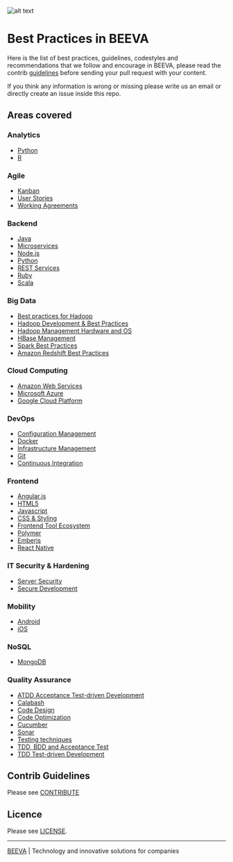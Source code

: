 ![alt text](/static/horizontal-beeva-logo.png "BEEVA")

# Best Practices in BEEVA

Here is the list of best practices, guidelines, codestyles and recommendations that we follow and encourage in BEEVA, please read the contrib [guidelines](#contrib-guidelines) before sending your pull request with your content.

If you think any information is wrong or missing please write us an email or directly create an issue inside this repo.

## Areas covered

### Analytics
* [Python](analytics/python/README.md)
* [R](analytics/R/README.md)

### Agile
* [Kanban](agile/Kanban/README.md)
* [User Stories](agile/userStories/README.md)
* [Working Agreements](agile/workingAgreements/README.md)

### Backend
* [Java](backend/java/README.md)
* [Microservices](backend/microservices/README.md)
* [Node.js](backend/nodejs/README.md)
* [Python](backend/python/README.md)
* [REST Services](backend/rest/README.md)
* [Ruby](backend/ruby/README.md)
* [Scala](backend/scala/README.md)

### Big Data
* [Best practices for Hadoop](big_data/hadoop/hadoop-management.md)
* [Hadoop Development & Best Practices](big_data/hadoop/hadoop-development.md)
* [Hadoop Management Hardware and OS](big_data/hadoop/hadoop-management-hardware-and-os.md)
* [HBase Management](big_data/hadoop/hadoop-management-hbase.md)
* [Spark Best Practices](big_data/spark/README.md)
* [Amazon Redshift Best Practices](big_data/redshift/README.md)

### Cloud Computing
* [Amazon Web Services](cloud/aws/README.md)
* [Microsoft Azure](cloud/azure/README.md)
* [Google Cloud Platform](cloud/gcp/README.md)

### DevOps
* [Configuration Management](devops/configuration_management/README.md)
* [Docker](devops/docker/README.md)
* [Infrastructure Management](devops/infrastructure/README.md)
* [Git](devops/git/README.md)
* [Continuous Integration](devops/ci/jenkins/README.md)

### Frontend
* [Angular.js](frontend/angular/README.md)
* [HTML5](frontend/general/html/README.md)
* [Javascript](frontend/general/javascript/README.md)
* [CSS & Styling](frontend/general/css/README.md)
* [Frontend Tool Ecosystem](frontend/general/tools/README.md)
* [Polymer](frontend/polymer/README.md)
* [Emberjs](frontend/emberjs/README.md)
* [React Native](frontend/react-native/README.md)

### IT Security & Hardening
* [Server Security](it_security/server_security/README.md)
* [Secure Development](it_security/secure-development/README.md)

### Mobility
* [Android](mobility/android/README.md)
* [iOS](mobility/ios/README.md)

### NoSQL
* [MongoDB](nosql/mongodb/README.md)

### Quality Assurance
* [ATDD Acceptance Test-driven Development](qa_testing/testing/ATDD/README.md)
* [Calabash](qa_testing/calabash/README.md)
* [Code Design](qa_testing/code_design/README.md)
* [Code Optimization](qa_testing/code_optimization/README.md)
* [Cucumber](qa_testing/cucumber/README.md)
* [Sonar](qa_testing/sonar/README.md)
* [Testing techniques](qa_testing/testing/TestTechniques.md)
* [TDD, BDD and Acceptance Test](qa_testing/testing/GoodPracticesBDD.md)
* [TDD Test-driven Development](qa_testing/testing/TDD/README.md)

## Contrib Guidelines
Please see [CONTRIBUTE](CONTRIBUTE)

## Licence
Please see [LICENSE](LICENSE).

___

[BEEVA](https://www.beeva.com) | Technology and innovative solutions for companies
